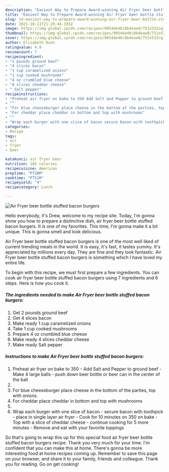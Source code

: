```yaml
---
description: "Easiest Way to Prepare Award-winning Air Fryer beer bottle stuffed bacon burgers"
title: "Easiest Way to Prepare Award-winning Air Fryer beer bottle stuffed bacon burgers"
slug: 14-easiest-way-to-prepare-award-winning-air-fryer-beer-bottle-stuffed-bacon-burgers
date: 2021-10-11T21:29:44.335Z
image: https://img-global.cpcdn.com/recipes/9054de46c8b4eae0/751x532cq70/air-fryer-beer-bottle-stuffed-bacon-burgers-recipe-main-photo.jpg
thumbnail: https://img-global.cpcdn.com/recipes/9054de46c8b4eae0/751x532cq70/air-fryer-beer-bottle-stuffed-bacon-burgers-recipe-main-photo.jpg
cover: https://img-global.cpcdn.com/recipes/9054de46c8b4eae0/751x532cq70/air-fryer-beer-bottle-stuffed-bacon-burgers-recipe-main-photo.jpg
author: Elizabeth Dunn
ratingvalue: 4.9
reviewcount: 7
recipeingredient:
- "2 pounds ground beef"
- "4 slices bacon"
- "1 cup caramelized onions"
- "1 cup cooked mushrooms"
- "4 oz crumbled blue cheese"
- "4 slices cheddar cheese"
- " Salt pepper"
recipeinstructions:
- "Preheat air fryer on bake to 350 Add Salt and Pepper to ground beef Make 4 large balls push down beer bottle or beer can in the center of the ball"
- ""
- "For blue cheeseburger place cheese in the bottom of the parties, top with onions."
- "For cheddar place cheddar in bottom and top with mushrooms"
- ""
- "Wrap each burger with one slice of bacon secure bacon with toothpick place in single layer air fryer Cook for 10 minutes on 350 on bake Top with a slice of cheddar cheese continue cooking for 5 more minutes Remove and eat with your favorite toppings"
categories:
- Recipe
tags:
- air
- fryer
- beer

katakunci: air fryer beer 
nutrition: 165 calories
recipecuisine: American
preptime: "PT20M"
cooktime: "PT51M"
recipeyield: "4"
recipecategory: Lunch

---
```



![Air Fryer beer bottle stuffed bacon burgers](https://img-global.cpcdn.com/recipes/9054de46c8b4eae0/751x532cq70/air-fryer-beer-bottle-stuffed-bacon-burgers-recipe-main-photo.jpg)

Hello everybody, it's Drew, welcome to my recipe site. Today, I'm gonna show you how to prepare a distinctive dish, air fryer beer bottle stuffed bacon burgers. It is one of my favorites. This time, I'm gonna make it a bit unique. This is gonna smell and look delicious.



Air Fryer beer bottle stuffed bacon burgers is one of the most well liked of current trending meals in the world. It is easy, it's fast, it tastes yummy. It's appreciated by millions every day. They are fine and they look fantastic. Air Fryer beer bottle stuffed bacon burgers is something which I have loved my entire life.


To begin with this recipe, we must first prepare a few ingredients. You can cook air fryer beer bottle stuffed bacon burgers using 7 ingredients and 6 steps. Here is how you cook it.

<!--inarticleads1-->

##### The ingredients needed to make Air Fryer beer bottle stuffed bacon burgers:

1. Get 2 pounds ground beef
1. Get 4 slices bacon
1. Make ready 1 cup caramelized onions
1. Take 1 cup cooked mushrooms
1. Prepare 4 oz crumbled blue cheese
1. Make ready 4 slices cheddar cheese
1. Make ready  Salt pepper




<!--inarticleads2-->

##### Instructions to make Air Fryer beer bottle stuffed bacon burgers:

1. Preheat air fryer on bake to 350 - Add Salt and Pepper to ground beef - Make 4 large balls - push down beer bottle or beer can in the center of the ball
1. 
1. For blue cheeseburger place cheese in the bottom of the parties, top with onions.
1. For cheddar place cheddar in bottom and top with mushrooms
1. 
1. Wrap each burger with one slice of bacon - secure bacon with toothpick - place in single layer air fryer - Cook for 10 minutes on 350 on bake - Top with a slice of cheddar cheese - continue cooking for 5 more minutes - Remove and eat with your favorite toppings




So that's going to wrap this up for this special food air fryer beer bottle stuffed bacon burgers recipe. Thank you very much for your time. I'm confident that you can make this at home. There's gonna be more interesting food at home recipes coming up. Remember to save this page on your browser, and share it to your family, friends and colleague. Thank you for reading. Go on get cooking!
